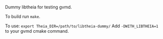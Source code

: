 Dummy libtheia for testing gvmd.

To build run `make`.

To use:
`export Theia_DIR=/path/to/libtheia-dummy/`
Add `-DWITH_LIBTHEIA=1` to your gvmd cmake command.
